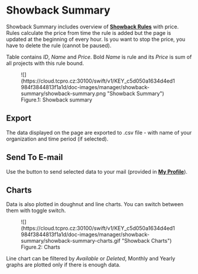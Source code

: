 # **Showback Summary**

Showback Summary includes overview of [**Showback Rules**](../showback-rules) with price. Rules calculate the price from time the rule is added but the page is updated at the beginning of every hour. Is you want to stop the price, you have to delete the rule (cannot be paused).

Table contains *ID*, *Name* and *Price*. Bold *Name* is rule and its *Price* is sum of all projects with this rule bound.

<figure markdown>
  ![](https://cloud.tcpro.cz:30100/swift/v1/KEY_c5d050a1634d4ed1984f3844813f1a1d/doc-images/manager/showback-summary/showback-summary.png "Showback Summary")
  <figcaption>Figure.1: Showback summary</figcaption>
</figure>

## **Export**

The data displayed on the page are exported to .csv file - with name of your organization and time period (if selected).


## **Send To E-mail**

Use the button to send selected data to your mail (provided in [**My Profile**](../my-profile)).


## **Charts**

Data is also plotted in doughnut and line charts. You can switch between them with toggle switch.

<figure markdown>
  ![](https://cloud.tcpro.cz:30100/swift/v1/KEY_c5d050a1634d4ed1984f3844813f1a1d/doc-images/manager/showback-summary/showback-summary-charts.gif "Showback Charts")
  <figcaption>Figure.2: Charts</figcaption>
</figure>

Line chart can be filtered by *Available* or *Deleted*, Monthly and Yearly graphs are plotted only if there is enough data.
